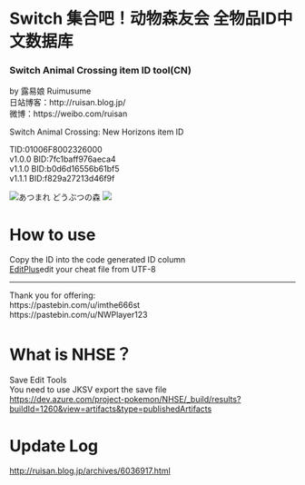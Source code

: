 # Switch 集合吧！动物森友会 全物品ID中文数据库
<h3>Switch Animal Crossing item ID tool(CN)</h3>
by 露易娘 Ruimusume</br>
日站博客：http://ruisan.blog.jp/</br>
微博：https://weibo.com/ruisan</br>

Switch Animal Crossing: New Horizons item ID<br>

TID:01006F8002326000<br>
v1.0.0 BID:7fc1baff976aeca4<br>
v1.1.0 BID:b0d6d16556b61bf5<br>
v1.1.1 BID:f829a27213d46f9f

<img src="https://i.imgur.com/X5Qoddd.jpg" alt="あつまれ どうぶつの森">
<img src="https://i.imgur.com/QmOQLGA.png"></div>

# How to use
Copy the ID into the code generated ID column<br>
<a href="https://www.editplus.com/">EditPlus</a>edit your cheat file from UTF-8
<hr>
Thank you for offering:<br>
https://pastebin.com/u/imthe666st<br>
https://pastebin.com/u/NWPlayer123

# What is NHSE？
Save Edit Tools<br>
You need to use JKSV export the save file<br>
https://dev.azure.com/project-pokemon/NHSE/_build/results?buildId=1260&view=artifacts&type=publishedArtifacts

# Update Log
http://ruisan.blog.jp/archives/6036917.html
